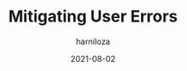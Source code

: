 ---
author: harniloza
date: 2021-08-02
publisher: uxmatters
tags:
  - user-experience
target_url: https://www.uxmatters.com/mt/archives/2021/08/mitigating-user-errors.php
title: Mitigating User Errors
---